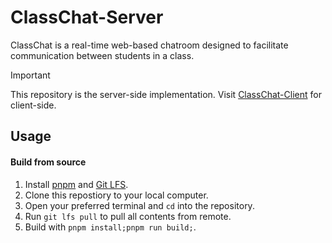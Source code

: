 # ClassChat-Server
ClassChat is a real-time web-based chatroom designed to facilitate communication between students in a class.

> [!IMPORTANT]
>
> This repository is the server-side implementation. Visit [ClassChat-Client](https://github.com/LuoZihYuan/ClassChat-Client) for client-side.

## Usage

#### Build from source

1. Install [pnpm](https://pnpm.io/installation) and [Git LFS](https://git-lfs.com/).
2. Clone this repostiory to your local computer.
3. Open your preferred terminal and `cd` into the repository.
4. Run `git lfs pull` to pull all contents from remote.
5. Build with `pnpm install;pnpm run build;`.